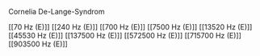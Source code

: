 Cornelia De-Lange-Syndrom

[[70 Hz (E)]]
[[240 Hz (E)]]
[[700 Hz (E)]]
[[7500 Hz (E)]]
[[13520 Hz (E)]]
[[45530 Hz (E)]]
[[137500 Hz (E)]]
[[572500 Hz (E)]]
[[715700 Hz (E)]]
[[903500 Hz (E)]]